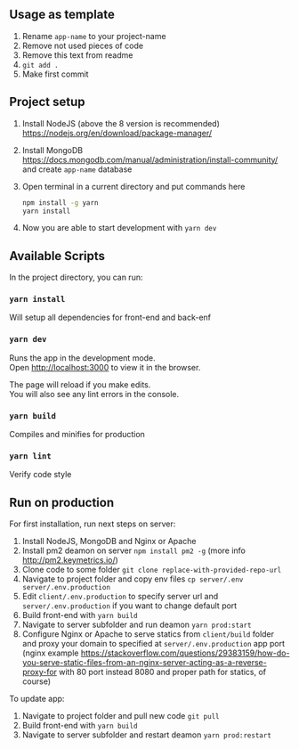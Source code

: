 ## Usage as template
1. Rename `app-name` to your project-name
1. Remove not used pieces of code
1. Remove this text from readme
1. `git add .`
1. Make first commit

## Project setup

1. Install NodeJS (above the 8 version is recommended)
https://nodejs.org/en/download/package-manager/

1. Install MongoDB
https://docs.mongodb.com/manual/administration/install-community/
and create `app-name` database

1. Open terminal in a current directory and put commands here
    ```bash
    npm install -g yarn
    yarn install
    ```

1. Now you are able to start development with `yarn dev`


## Available Scripts

In the project directory, you can run:

### `yarn install`
Will setup all dependencies for front-end and back-enf


### `yarn dev`

Runs the app in the development mode.<br>
Open [http://localhost:3000](http://localhost:3000) to view it in the browser.

The page will reload if you make edits.<br>
You will also see any lint errors in the console.


### `yarn build`
Compiles and minifies for production


### `yarn lint`
Verify code style


## Run on production
For first installation, run next steps on server:
1. Install NodeJS, MongoDB and Nginx or Apache
1. Install pm2 deamon on server `npm install pm2 -g` (more info http://pm2.keymetrics.io/)
1. Clone code to some folder `git clone replace-with-provided-repo-url`
1. Navigate to project folder and copy env files `cp server/.env server/.env.production`
1. Edit `client/.env.production` to specify server url and `server/.env.production` if you want to change default port
1. Build front-end with `yarn build`
1. Navigate to server subfolder and run deamon `yarn prod:start`
1. Configure Nginx or Apache to serve statics from `client/build` folder and proxy your domain to specified at `server/.env.production` app port
(nginx example https://stackoverflow.com/questions/29383159/how-do-you-serve-static-files-from-an-nginx-server-acting-as-a-reverse-proxy-for with 80 port instead 8080 and proper path for statics, of course)


To update app:
1. Navigate to project folder and pull new code `git pull`
1. Build front-end with `yarn build`
1. Navigate to server subfolder and restart deamon `yarn prod:restart`
